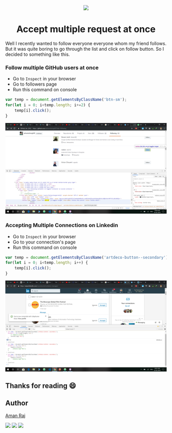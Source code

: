 <p align="center"><img src="https://image.flaticon.com/icons/svg/1066/1066419.svg" width="175"></p>
<h1 align="center">Accept multiple request at once</h1>

Well I recently wanted to follow everyone everyone whom my friend follows. But it was quite boring to go through the list and click on follow button. So I decided to something like this.

### Follow multiple GitHub users at once 

- Go to `Inspect` in your browser 
- Go to followers page
- Run this command on console 

```javascript
var temp = document.getElementsByClassName('btn-sm');
for(let i = 0; i<temp.length; i+=2) {
    temp[i].click();
}
```

![Github Follow](./src/github.png)

### Accepting Multiple Connections on Linkedin 
- Go to `Inspect` in your browser 
- Go to your connection's page
- Run this command on console

```javascript
var temp = document.getElementsByClassName('artdeco-button--secondary');
for(let i = 0; i<temp.length; i++) {
    temp[i].click();
}
```

![Linkedin Connections](./src/linkedin.png)

## Thanks for reading 😄

## Author
[Aman Raj](https://github.com/amanraj1608)

[<img src="https://image.flaticon.com/icons/svg/174/174857.svg" width="35" padding="30">](https://linkedin.com/in/amanraj1608)
[<img src="https://image.flaticon.com/icons/svg/174/174855.svg" width="35" padding="30">](https://www.instagram.com/amanraj1608/)
[<img src="https://image.flaticon.com/icons/svg/733/733579.svg" width="35" padding="30">](https://twitter.com/amanraj1608)

